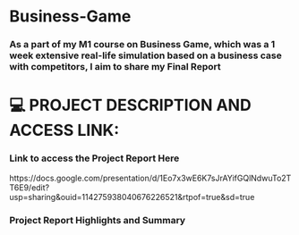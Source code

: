 # Business-Game
<h3> As a part of my M1 course on Business Game, which was a 1 week extensive real-life simulation based on a business case with competitors, I aim to share my Final Report </h3> 


<h1> 💻 PROJECT DESCRIPTION AND ACCESS LINK:  </h1>

<h3> Link to access the Project Report Here </h3>
https://docs.google.com/presentation/d/1Eo7x3wE6K7sJrAYifGQlNdwuTo2TT6E9/edit?usp=sharing&ouid=114275938040676226521&rtpof=true&sd=true

<h3> Project Report Highlights and Summary </h3>
